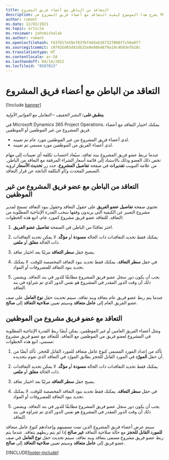 ```yaml
---
title: التعاقد من الباطن مع أعضاء فريق المشروع
description: يشرح هذا الموضوع كيفية التعاقد مع أعضاء فريق المشروع في Microsoft Dynamics 365 Project Operations.
author: rumant
ms.date: 12/03/2021
ms.topic: article
ms.reviewer: johnmichalak
ms.author: rumant
ms.openlocfilehash: f43f817e59ef83fbf4dda6267327080f7c56e0f7
ms.sourcegitcommit: c0792bd65d92db25e0e8864879a19c4b93efb10c
ms.translationtype: HT
ms.contentlocale: ar-SA
ms.lasthandoff: 04/14/2022
ms.locfileid: "8587813"
---
```

# <a name="subcontracting-project-team-members"></a>التعاقد من الباطن مع أعضاء فريق المشروع

[!include [banner](../../includes/dataverse-preview.md)]

_**ينطبق على:** النشر الخفيف – التعامل مع الفواتير الأولية_

في Microsoft Dynamics 365 Project Operations، يمكنك اختيار التعاقد مع أعضاء فريق المشروع من غير الموظفين أو الموظفين.

- لدى أعضاء فريق المشروع من غير الموظفين مورد عام تم تعيينه.
- لدى أعضاء الفريق من الموظفين مورد مسمى تم تعيينه.

عندما تربط عضو فريق المشروع ببند تعاقد، سيُعاد احتساب تكلفة أي تعيينات إلى مهام تخص ذلك العضو وذلك بالاستناد إلى قائمة أسعار الشراء المرفقة مع التعاقد من الباطن.  من علامة التبويب **تقديرات** في صفحة **تفاصيل المشروع**، حدد زر **تحديث الأسعار** لرؤية التسعير المحدث و/أو التكلفة الناتجة عن قرار التعاقد. 

## <a name="subcontracting-an-unstaffed-project-team-member"></a>التعاقد من الباطن مع عضو فريق المشروع من غير الموظفين
تحتوي صفحة **تفاصيل عضو الفريق** على حقول التعاقد وحقول بنود التعاقد تسمح لمدير مشروع التعبير عن الكيفية التي يريدون وفقها سحب القدرة الإنتاجية المطلوبة من التعاقد. للتعاقد عضو فريق مشروع كمورد عام، اتبع هذه الخطوات:

1.  اختر تعاقدًا من الباطن في الصفحة **تفاصيل عضو الفريق**.

2.  يمكنك فقط تحديد التعاقدات ذات الحالة **مسودة** أو **مؤكّد**. لا يمكن تحديد التعاقدات ذات الحالة **مغلق** أو **ملغى**. 

3.  يصبح حقل **سطر التعاقد** مرئيًا بعد اختيار تعاقد.

4.  في حقل **سطر التعاقد**، يمكنك فقط تحديد بنود التعاقد المخصصة للوقت. لا يمكنك تحديد بنود التعاقد للمصروفات أو المواد.

5.  يجب أن يكون دور سجل عضو فريق المشروع مطابقًا للدور في بند التعاقد. ويضمن ذلك أن وقت الدور المقدر في المشروع هو نفس الدور الذي تم شراؤه في بند التعاقد. 

عندما يتم ربط عضو فريق عام بتعاقد وبند تعاقد، سيتم تحديث حقل **نوع العامل** على صف عضو الفريق العام إلى **عامل متعاقد** وسيتم تعيين **صلاحية التعاقد** إلى **صالح**.

## <a name="subcontracting-a-staffed-project-team-member"></a>التعاقد مع عضو فريق مشروع من الموظفين
ومثل أعضاء الفريق العامين أو غير الموظفين، يمكن أيضًا ربط القدرة الإنتاجية المطلوبة في المشروع لعضو فريق من الموظفين مع التعاقد. للتعاقد مع عضو فريق مشروع مسمى، اتبع هذه الخطوات:

1.  تأكد من إعداد المورد المسمى كنوع عامل متعاقد للمورد القابل للحجز. تأكد أيضًا من أن حقل **المورّد** في المورد القابل للحجز يطابق المورّد في التعاقد الذي تقوم بتحديده. 

2.  يمكنك فقط تحديد التعاقدات ذات الحالة **مسودة** أو **مؤكّد**. لا يمكن تحديد التعاقدات ذات الحالة **مغلق** أو **ملغى**. 

3.  يصبح حقل **سطر التعاقد** مرئيًا بعد اختيار تعاقد.

4.  في حقل **سطر التعاقد**، يمكنك فقط تحديد بنود التعاقد المخصصة للوقت. لا يمكنك تحديد بنود التعاقد للمصروفات أو المواد.

5.  يجب أن يكون دور سجل عضو فريق المشروع مطابقًا للدور في بند التعاقد. ويضمن ذلك أن وقت الدور المقدر في المشروع هو نفس الدور الذي تم شراؤه في بند التعاقد. 

سيتم عرض أعضاء فريق المشروع الذين تمت تسميتهم وإعدادهم كنوع عامل متعاقد **للمورد القابل للحجز** مع حالة صلاحية التعاقد **غير صالح** إذا لم يتم ربطهم بتعاقد. عندما يتم ربط عضو فريق مشروع مسمى بتعاقد وبند تعاقد، سيتم تحديث حقل **نوع العامل** في صف عضو فريق إلى **عامل متعاقد** وسيتم تعيين **صلاحية التعاقد** إلى **صالح**.

[!INCLUDE[footer-include](../../includes/footer-banner.md)]
